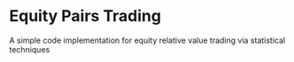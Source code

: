 # Equity Pairs Trading
A simple code implementation for equity relative value trading via statistical techniques
